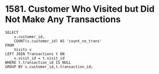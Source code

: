 # 1581. Customer Who Visited but Did Not Make Any Transactions

```mysql
SELECT
    v.customer_id,
    COUNT(v.customer_id) AS 'count_no_trans'
FROM
    Visits v
LEFT JOIN Transactions t ON
    v.visit_id = t.visit_id
WHERE t.transaction_id IS NULL
GROUP BY v.customer_id,t.transaction_id;
```